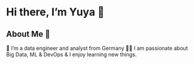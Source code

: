 # Hi there, I’m Yuya 🤙

## About Me 🚀

🌱 I’m a data engineer and analyst from Germany
👨‍💻 I am passionate about Big Data, ML & DevOps & I enjoy learning new things. 
